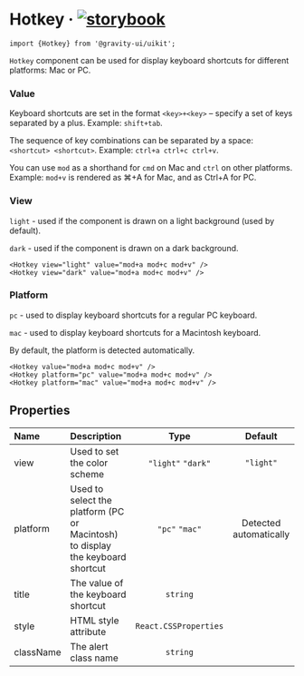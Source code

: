 <!--GITHUB_BLOCK-->

# Hotkey &middot; [![storybook](https://img.shields.io/badge/Storybook-Hotkey-3bc935)](https://preview.gravity-ui.com/uikit/?path=/story/components-data-display-hotkey--default)

<!--/GITHUB_BLOCK-->

```tsx
import {Hotkey} from '@gravity-ui/uikit';
```

`Hotkey` component can be used for display keyboard shortcuts for different platforms: Mac or PC.

### Value

Keyboard shortcuts are set in the format `<key>+<key>` – specify a set of keys separated by a plus. Example: `shift+tab`.

The sequence of key combinations can be separated by a space: `<shortcut> <shortcut>`. Example: `ctrl+a ctrl+c ctrl+v`.

You can use `mod` as a shorthand for `cmd` on Mac and `ctrl` on other platforms. Example: `mod+v` is rendered as ⌘+A for Mac, and as Ctrl+A for PC.

### View

`light` - used if the component is drawn on a light background (used by default).

`dark` - used if the component is drawn on a dark background.

<!--LANDING_BLOCK
<ExampleBlock
    code={`
<Hotkey view="light" value="mod+a mod+c mod+v" />
<Hotkey view="dark" value="mod+a mod+c mod+v" />
`}
>
    <UIKit.Hotkey view="light" value="mod+a mod+c mod+v" />
    <UIKit.Hotkey view="dark" value="mod+a mod+c mod+v" />
</ExampleBlock>
LANDING_BLOCK-->

<!--GITHUB_BLOCK-->

```
<Hotkey view="light" value="mod+a mod+c mod+v" />
<Hotkey view="dark" value="mod+a mod+c mod+v" />
```

<!--/GITHUB_BLOCK-->

### Platform

`pc` - used to display keyboard shortcuts for a regular PC keyboard.

`mac` - used to display keyboard shortcuts for a Macintosh keyboard.

By default, the platform is detected automatically.

<!--LANDING_BLOCK
<ExampleBlock
    code={`
<Hotkey value="mod+a mod+c mod+v" />
<Hotkey platform="pc" value="mod+a mod+c mod+v" />
<Hotkey platform="mac" value="mod+a mod+c mod+v" />
`}
>
    <UIKit.Hotkey value="mod+a mod+c mod+v" />
    <UIKit.Hotkey platform="pc" value="mod+a mod+c mod+v" />
    <UIKit.Hotkey platform="mac" value="mod+a mod+c mod+v" />
</ExampleBlock>
LANDING_BLOCK-->

<!--GITHUB_BLOCK-->

```
<Hotkey value="mod+a mod+c mod+v" />
<Hotkey platform="pc" value="mod+a mod+c mod+v" />
<Hotkey platform="mac" value="mod+a mod+c mod+v" />
```

<!--/GITHUB_BLOCK-->

## Properties

| Name      | Description                                                                    |         Type          |        Default         |
| :-------- | :----------------------------------------------------------------------------- | :-------------------: | :--------------------: |
| view      | Used to set the color scheme                                                   |  `"light"` `"dark"`   |       `"light"`        |
| platform  | Used to select the platform (PC or Macintosh) to display the keyboard shortcut |    `"pc"` `"mac"`     | Detected automatically |
| title     | The value of the keyboard shortcut                                             |       `string`        |                        |
| style     | HTML style attribute                                                           | `React.CSSProperties` |                        |
| className | The alert class name                                                           |       `string`        |                        |
